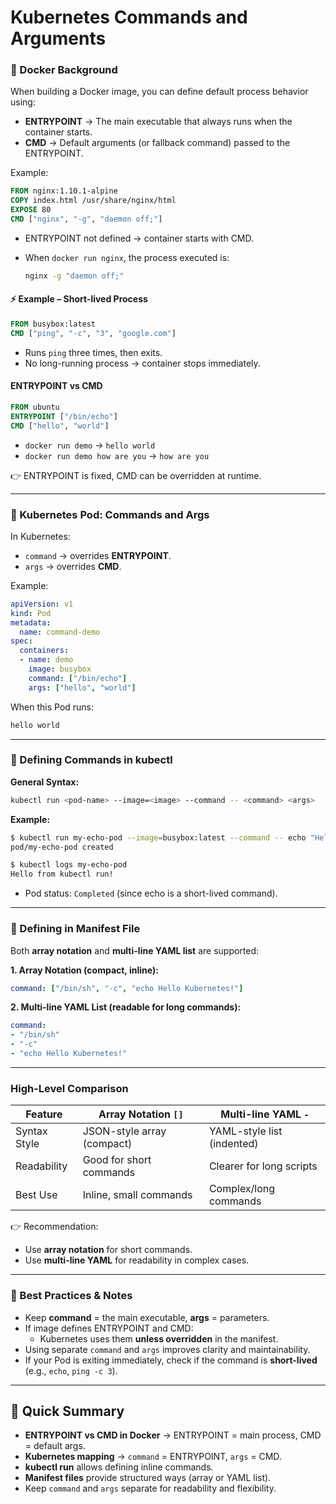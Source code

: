 # Kubernetes Commands and Arguments

### 🔹 Docker Background

When building a Docker image, you can define default process behavior using:

* **ENTRYPOINT** → The main executable that always runs when the container starts.
* **CMD** → Default arguments (or fallback command) passed to the ENTRYPOINT.

Example:

```dockerfile
FROM nginx:1.10.1-alpine
COPY index.html /usr/share/nginx/html
EXPOSE 80
CMD ["nginx", "-g", "daemon off;"]
```

* ENTRYPOINT not defined → container starts with CMD.
*   When `docker run nginx`, the process executed is:

    ```bash
    nginx -g "daemon off;"
    ```

#### ⚡ Example – Short-lived Process

```dockerfile
FROM busybox:latest
CMD ["ping", "-c", "3", "google.com"]
```

* Runs `ping` three times, then exits.
* No long-running process → container stops immediately.

#### ENTRYPOINT vs CMD

```dockerfile
FROM ubuntu
ENTRYPOINT ["/bin/echo"]
CMD ["hello", "world"]
```

* `docker run demo` → `hello world`
* `docker run demo how are you` → `how are you`

👉 ENTRYPOINT is fixed, CMD can be overridden at runtime.

***

### 🔹 Kubernetes Pod: Commands and Args

In Kubernetes:

* `command` → overrides **ENTRYPOINT**.
* `args` → overrides **CMD**.

Example:

```yaml
apiVersion: v1
kind: Pod
metadata:
  name: command-demo
spec:
  containers:
  - name: demo
    image: busybox
    command: ["/bin/echo"]
    args: ["hello", "world"]
```

When this Pod runs:

```bash
hello world
```

***

### 🔹 Defining Commands in kubectl

**General Syntax:**

```bash
kubectl run <pod-name> --image=<image> --command -- <command> <args>
```

**Example:**

```bash
$ kubectl run my-echo-pod --image=busybox:latest --command -- echo "Hello from kubectl run!"
pod/my-echo-pod created

$ kubectl logs my-echo-pod
Hello from kubectl run!
```

* Pod status: `Completed` (since echo is a short-lived command).

***

### 🔹 Defining in Manifest File

Both **array notation** and **multi-line YAML list** are supported:

**1. Array Notation (compact, inline):**

```yaml
command: ["/bin/sh", "-c", "echo Hello Kubernetes!"]
```

**2. Multi-line YAML List (readable for long commands):**

```yaml
command:
- "/bin/sh"
- "-c"
- "echo Hello Kubernetes!"
```

***

### High-Level Comparison

| **Feature**  | **Array Notation `[]`**    | **Multi-line YAML `-`**    |
| ------------ | -------------------------- | -------------------------- |
| Syntax Style | JSON-style array (compact) | YAML-style list (indented) |
| Readability  | Good for short commands    | Clearer for long scripts   |
| Best Use     | Inline, small commands     | Complex/long commands      |

👉 Recommendation:

* Use **array notation** for short commands.
* Use **multi-line YAML** for readability in complex cases.

***

### 🔹 Best Practices & Notes

* Keep **command** = the main executable, **args** = parameters.
* If image defines ENTRYPOINT and CMD:
  * Kubernetes uses them **unless overridden** in the manifest.
* Using separate `command` and `args` improves clarity and maintainability.
* If your Pod is exiting immediately, check if the command is **short-lived** (e.g., `echo`, `ping -c 3`).

***

## 🚀 Quick Summary

* **ENTRYPOINT vs CMD in Docker** → ENTRYPOINT = main process, CMD = default args.
* **Kubernetes mapping** → `command` = ENTRYPOINT, `args` = CMD.
* **kubectl run** allows defining inline commands.
* **Manifest files** provide structured ways (array or YAML list).
* Keep `command` and `args` separate for readability and flexibility.

